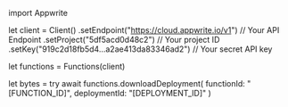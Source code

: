 import Appwrite

let client = Client()
    .setEndpoint("https://cloud.appwrite.io/v1") // Your API Endpoint
    .setProject("5df5acd0d48c2") // Your project ID
    .setKey("919c2d18fb5d4...a2ae413da83346ad2") // Your secret API key

let functions = Functions(client)

let bytes = try await functions.downloadDeployment(
    functionId: &quot;[FUNCTION_ID]&quot;,
    deploymentId: &quot;[DEPLOYMENT_ID]&quot;
)

